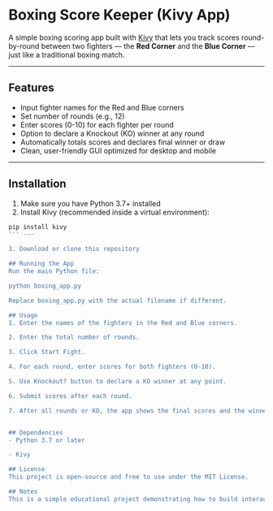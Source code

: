 # Boxing Score Keeper (Kivy App)

A simple boxing scoring app built with [Kivy](https://kivy.org/) that lets you track scores round-by-round between two fighters — the **Red Corner** and the **Blue Corner** — just like a traditional boxing match.

---

## Features

- Input fighter names for the Red and Blue corners  
- Set number of rounds (e.g., 12)  
- Enter scores (0-10) for each fighter per round  
- Option to declare a Knockout (KO) winner at any round  
- Automatically totals scores and declares final winner or draw  
- Clean, user-friendly GUI optimized for desktop and mobile

---

## Installation

1. Make sure you have Python 3.7+ installed  
2. Install Kivy (recommended inside a virtual environment):

```bash
pip install kivy
''' ---

3. Download or clone this repository

## Running the App
Run the main Python file:

python boxing_app.py

Replace boxing_app.py with the actual filename if different.

## Usage
1. Enter the names of the fighters in the Red and Blue corners.

2. Enter the total number of rounds.

3. Click Start Fight.

4. For each round, enter scores for both fighters (0-10).

5. Use Knockout? button to declare a KO winner at any point.

6. Submit scores after each round.

7. After all rounds or KO, the app shows the final scores and the winner.


## Dependencies
- Python 3.7 or later

- Kivy

## License
This project is open-source and free to use under the MIT License.

## Notes
This is a simple educational project demonstrating how to build interactive apps with Kivy. Feel free to improve and customize it!
